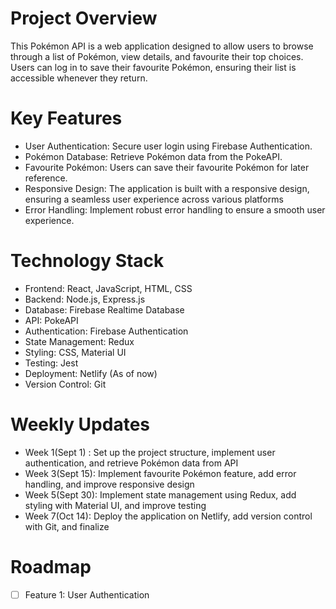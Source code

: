 # Project Overview

This Pokémon API is a web application designed to allow users to browse through a list of Pokémon, view details, and favourite their top choices. Users can log in to save their favourite Pokémon, ensuring their list is accessible whenever they return. 

# Key Features

- User Authentication: Secure user login using Firebase Authentication. 
- Pokémon Database: Retrieve Pokémon data from the PokeAPI.
- Favourite Pokémon: Users can save their favourite Pokémon for later reference.
- Responsive Design: The application is built with a responsive design, ensuring a seamless user experience across various platforms
- Error Handling: Implement robust error handling to ensure a smooth user experience.

# Technology Stack
- Frontend: React, JavaScript, HTML, CSS
- Backend: Node.js, Express.js
- Database: Firebase Realtime Database
- API: PokeAPI
- Authentication: Firebase Authentication
- State Management: Redux
- Styling: CSS, Material UI
- Testing: Jest
- Deployment: Netlify (As of now)
- Version Control: Git

# Weekly Updates
- Week 1(Sept 1) : Set up the project structure, implement user authentication, and retrieve Pokémon data from API
- Week 3(Sept 15): Implement favourite Pokémon feature, add error handling, and improve responsive design
- Week 5(Sept 30): Implement state management using Redux, add styling with Material UI, and improve testing
- Week 7(Oct 14): Deploy the application on Netlify, add version control with Git, and finalize

# Roadmap
- [ ] Feature 1: User Authentication
